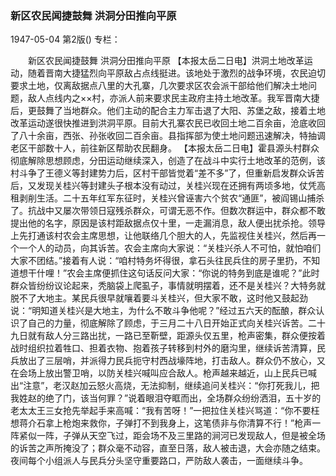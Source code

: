 ### 新区农民闻捷鼓舞  洪洞分田推向平原

1947-05-04
第2版()
专栏：

　　新区农民闻捷鼓舞
    洪洞分田推向平原
    【本报太岳二日电】洪洞土地改革运动，随着晋南大捷猛烈向平原敌占点线挺进。该地处于激烈的战争环境，农民迫切要求土地，仅离敌据点八里的大孔寨，几次要求区农会派干部给他们解决土地问题，敌人点线内之××村，亦派人前来要求民主政府主持土地改革。我军晋南大捷后，更鼓舞了当地群众。他们主动的配合主力军击退了大阳、苏堡之敌，接着土地改革运动遂很快推进到洪洞平原。目前大孔寨农民已收回土地二百余亩，沧底收回了八十余亩，西张、孙张收回二百余亩。县指挥部为使土地问题迅速解决，特抽调老区干部数十人，前往新区帮助农民翻身。
    【本报太岳二日电】霍县源头村群众彻底解除思想顾虑，分田运动继续深入，创造了在战斗中实行土地改革的范例，该村斗争了王德义等封建势力后，区村干部皆觉着“差不多”了，但重新启发群众诉苦后，又发现关桂兴等封建头子根本没有动过，关桂兴现在还拥有两顷多地，仗凭高租剥削生活。二十五年红军东征时，关桂兴曾诬害六个贫农“通匪”，被阎锡山捕杀了。抗战中又屡次带领日寇残杀群众，可谓无恶不作。但数次群运中，群众都不敢提出他的名字，原因是该村距敌据点仅十里，一走漏消息，敌人便出扰杀抢。领导上先打通该村农会主席思想，让他联络几个胆大的人，先监视住关桂兴，然后再一个一个人的动员，向其诉苦。农会主席向大家说：“关桂兴杀人不可怕，就怕咱们大家不团结。”接着有人说：“咱村特务坏得很，拿石头往民兵住的房子里扔，不知道想干什哩！”农会主席便抓住这句话反问大家：“你说的特务到底是谁呢？”此时群众皆纷纷议论起来，秃脑袋上爬虱子，事情就明摆着，还不是关桂兴？大特务就脱不了大地主。某民兵很早就嚷着要斗关桂兴，但大家不敢，这时他又鼓起劲说：“明知道关桂兴是大地主，为什么不敢斗争他呢？”经过五六天的酝酿，群众认识了自己的力量，彻底解除了顾虑，于三月二十八日开始正式向关桂兴诉苦。二十九日就有敌人分三路出扰，一路已至靳壁，距源头仅五里，枪声密集，群众便按着战时组织拉着牲口、担着衣物、抱着孩子转移到村外的磨沟里，继续诉苦清算，民兵放出了三层哨，并派得力民兵扼守村西战壕阵地，打击敌人。群众仍不放心，又在会场上放出警卫哨，以防关桂兴喊叫应合敌人。枪声越来越近，山上民兵已喊出“注意”，老汉赵加云怒火高烧，无法抑制，继续追问关桂兴：“你打死我儿，把我姓赵的绝了门，该当何罪？”说着眼泪夺眶而出，全场群众纷纷洒泪，五十岁的老太太王三女抢先举起手来高喊：“我有苦呀！”一把拉住关桂兴骂道：“你不要枉想蒋介石拿上枪炮来救你，子弹打不到我身上，这笔债非与你清算不行！”枪声一阵紧似一阵，子弹从天空飞过，距会场不及三里路的涧河已发现敌人，但是被全场的诉苦之声所掩没了；群众毫不动容，直至日落，敌人被击退，大会亦随之结束。夜间每个小组派人与民兵分头坚守重要路口，严防敌人袭击，一面继续斗争。
